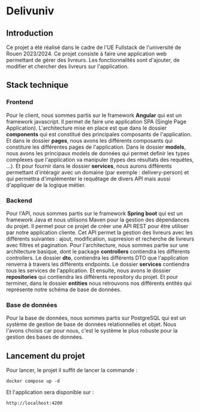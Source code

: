 # Delivuniv #

## Introduction ##

Ce projet a été réalisé dans le cadre de l'UE Fullstack de l'université de Rouen 2023/2024. Ce projet consiste à faire une application web permettant de gérer des livreurs. Les fonctionnalités sont d'ajouter, de modifier et chercher des livreurs sur l'application. 

## Stack technique ##

### Frontend ###

Pour le client, nous sommes partis sur le framework <strong>Angular</strong> qui est un framework javascript. Il permet de faire une application SPA (Single Page Application).
L'architecture mise en place est que dans le dossier <strong>components</strong> qui est constitué des principales composants de l'application. Et dans le dossier <strong>pages</strong>,
nous avons les différents composants qui constiture les différentes pages de l'application. Dans le dossier <strong>models</strong>, nous avons les principaux models de données
qui permet definir les types complexes que l'application va manipuler (types des résultats des requêtes, ...).
Et pour fournir dans le dossier <strong>services</strong>,
nous aurons différents permettant d'intéragir avec un domaine (par exemple : delivery-person)
et qui permettra d'implémenter le requêtage de divers API mais aussi d'appliquer de la logique métier. 

### Backend ###

Pour l'API, nous sommes partis sur le framework <strong>Spring boot</strong> qui est un framework Java et nous utilisons Maven pour la gestion des dépendances du projet.
Il permet pour ce projet de créer une API REST pour être utiliser par notre application cliente. 
Cet API permet la gestion des livreurs  avec les différents suivantes : ajout, modification, suprresion et recherche de livreurs avec filtres et pagination. 
Pour l'architecture, nous sommes partie sur une architecture basique, dont le package <strong>controllers</strong> contiendra les différents controllers. Le dossier <strong>dto</strong>, contiendra les différents DTO que l'application renverra à travers les différents endpoints. 
Le dossier <strong>services</strong> contiendra tous les services de l'application. Et ensuite, nous avons le dossier <strong>repositories</strong> qui contiendra les différents repository du projet. Et pour terminer, dans le dossier <strong>entities</strong> nous retrouvons nos différents entités qui représente notre schéma de base de données. 

### Base de données ###

Pour la base de données, nous sommes partis sur PostgreSQL qui est un système de gestion de base de données relationnelles et objet. Nous l'avons choisis car pour nous, c'est le système le plus robuste pour la gestion des bases de données.

## Lancement du projet ##

Pour lancer, le projet il suffit de lancer la commande :

```
docker compose up -d
```
Et l'application sera disponible sur :

```http://localhost:4200```
